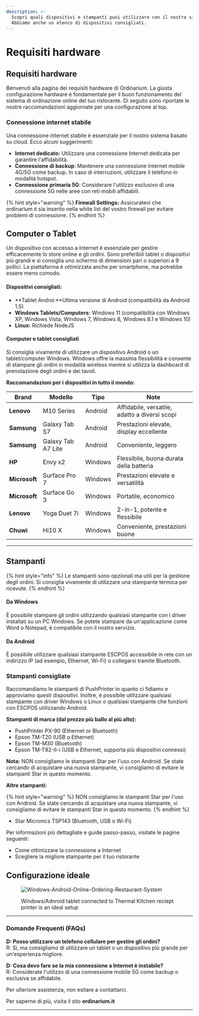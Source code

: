 ```yaml
---
description: >-
  Scopri quali dispositivi e stampanti puoi utilizzare con il nostro sistema.
  Abbiamo anche un elenco di dispositivi consigliati.
---
```


# Requisiti hardware

## Requisiti hardware

Benvenuti alla pagina dei requisiti hardware di Ordinarium. La giusta configurazione hardware è fondamentale per il buon funzionamento del sistema di ordinazione online del tuo ristorante. Di seguito sono riportate le nostre raccomandazioni aggiornate per una configurazione al top.

### Connessione internet stabile

Una connessione internet stabile è essenziale per il nostro sistema basato su cloud. Ecco alcuni suggerimenti:

* **Internet dedicato:** Utilizzare una connessione Internet dedicata per garantire l'affidabilità.
* **Connessione di backup**: Mantenere una connessione Internet mobile 4G/5G come backup. In caso di interruzioni, utilizzare il telefono in modalità hotspot.
* **Connessione primaria 5G**: Considerare l'utilizzo esclusivo di una connessione 5G nelle aree con reti mobili affidabili.

{% hint style="warning" %}
**Firewall Settings:** Assicuratevi che ordinarium.it sia inserito nella white list del vostro firewall per evitare problemi di connessione.
{% endhint %}

## Computer o Tablet

Un dispositivo con accesso a Internet è essenziale per gestire efficacemente lo store online e gli ordini. Sono preferibili tablet o dispositivi più grandi e si consiglia uno schermo di dimensioni pari o superiori a 9 pollici. La piattaforma è ottimizzata anche per smartphone, ma potrebbe essere meno comodo.

#### Dispositivi consigliati:

* **Tablet Androi:**Ultima versione di Android (compatibilità da Android 1.5)
* **Windows Tablets/Computers:** Windows 11 (compatibilità con Windows XP, Windows Vista, Windows 7, Windows 8, Windows 8.1 e Windows 10)
* **Linux:** Richiede NodeJS

#### Computer e tablet consigliati

Si consiglia vivamente di utilizzare un dispositivo Android o un tablet/computer Windows. Windows offre la massima flessibilità e consente di stampare gli ordini in modalità wireless mentre si utilizza la dashboard di prenotazione degli ordini e dei tavoli.

**Raccomandazioni per i dispositivi in tutto il mondo:**

| Brand         | Modello            | Tipo    | Note                                          |
| ------------- | ------------------ | ------- | --------------------------------------------- |
| **Lenovo**    | M10 Series         | Android | Affidabile, versatile, adatto a diversi scopi |
| **Samsung**   | Galaxy Tab S7      | Android | Prestazioni elevate, display eccellente       |
| **Samsung**   | Galaxy Tab A7 Lite | Android | Conveniente, leggero                          |
| **HP**        | Envy x2            | Windows | Flessibile, buona durata della batteria       |
| **Microsoft** | Surface Pro 7      | Windows | Prestazioni elevate e versatilità             |
| **Microsoft** | Surface Go 3       | Windows | Portatile, economico                          |
| **Lenovo**    | Yoga Duet 7i       | Windows | 2-in-1, potente e flessibile                  |
| **Chuwi**     | Hi10 X             | Windows | Conveniente, prestazioni buone                |

***

## Stampanti

{% hint style="info" %}
Le stampanti sono opzionali ma utili per la gestione degli ordini. Si consiglia vivamente di utilizzare una stampante termica per ricevute.
{% endhint %}

#### Da Windows

È possibile stampare gli ordini utilizzando qualsiasi stampante con i driver installati su un PC Windows. Se potete stampare da un'applicazione come Word o Notepad, è compatibile con il nostro servizio.

#### Da Android

È possibile utilizzare qualsiasi stampante ESCPOS accessibile in rete con un indirizzo IP (ad esempio, Ethernet, Wi-Fi) o collegarsi tramite Bluetooth.

### Stampanti consigliate

Raccomandiamo le stampanti di PushPrinter in quanto ci fidiamo e approviamo questi dispositivi. Inoltre, è possibile utilizzare qualsiasi stampante con driver Windows o Linux o qualsiasi stampante che funzioni con ESCPOS utilizzando Android.

**Stampanti di marca (dal prezzo più ballo al più alto):**

* PushPrinter PX-90 (Ethernet or Bluetooth)
* Epson TM-T20 (USB o Ethernet)
* Epson TM-M30 (Bluetooth)
* Epson TM-T82-II-i (USB e Ethernet, supporta più dispositivi connessi)

**Nota:** NON consigliamo le stampanti Star per l'uso con Android. Se state cercando di acquistare una nuova stampante, vi consigliamo di evitare le stampanti Star in questo momento.

**Altre stampanti:**

{% hint style="warning" %}
NON consigliamo le stampanti Star per l'uso con Android. Se state cercando di acquistare una nuova stampante, vi consigliamo di evitare le stampanti Star in questo momento.
{% endhint %}

* Star Micronics TSP143 (Bluetooth, USB o Wi-Fi)

Per informazioni più dettagliate e guide passo-passo, visitate le pagine seguenti:

* Come ottimizzare la connessione a Internet
* Scegliere la migliore stampante per il tuo ristorante

## Configurazione ideale

<figure><img src="../.gitbook/assets/ad6d4af5a725ac939ecf89824d29f97c.webp" alt="Windows-Android-Online-Ordering-Restaurant-System"><figcaption><p>Windows/Adnroid tablet connected to Thermal Kitchen reciept printer is an ideal setup</p></figcaption></figure>

***

### Domande Frequenti (FAQs)

**D: Posso utilizzare un telefono cellulare per gestire gli ordini?** \
R: Sì, ma consigliamo di utilizzare un tablet o un dispositivo più grande per un'esperienza migliore.

**D: Cosa devo fare se la mia connessione a Internet è instabile?** \
R: Considerate l'utilizzo di una connessione mobile 5G come backup o esclusiva se affidabile.

Per ulteriore assistenza, non esitare a contattarci.

Per saperne di più, visita il sito **ordinarium.it**

***
